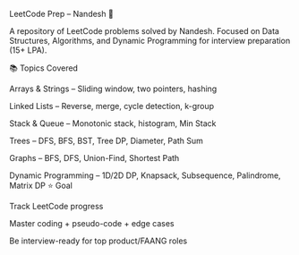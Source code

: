 LeetCode Prep – Nandesh 📝

A repository of LeetCode problems solved by Nandesh.
Focused on Data Structures, Algorithms, and Dynamic Programming for interview preparation (15+ LPA).

📚 Topics Covered

Arrays & Strings – Sliding window, two pointers, hashing

Linked Lists – Reverse, merge, cycle detection, k-group

Stack & Queue – Monotonic stack, histogram, Min Stack

Trees – DFS, BFS, BST, Tree DP, Diameter, Path Sum

Graphs – BFS, DFS, Union-Find, Shortest Path

Dynamic Programming – 1D/2D DP, Knapsack, Subsequence, Palindrome, Matrix DP
⭐ Goal

Track LeetCode progress

Master coding + pseudo-code + edge cases

Be interview-ready for top product/FAANG roles
